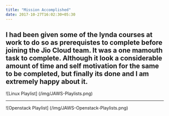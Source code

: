 ```yaml
---
title: "Mission Accomplished"
date: 2017-10-27T16:02:30+05:30
---
```

I had been given some of the lynda courses at work to do so as prerequistes to complete before joining the Jio Cloud team. It was a one mamouth task to complete. Although it look a considerable amount of time and self motivation for the same to be completed, but finally its done and I am extremely happy about it.
---

![Linux Playlist] (/img/JAWS-Playlists.png)

---

![Openstack Playlist] (/img/JAWS-Openstack-Playlists.png)
 
